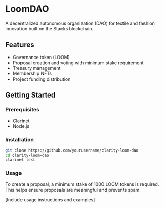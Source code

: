 # LoomDAO

A decentralized autonomous organization (DAO) for textile and fashion innovation built on the Stacks blockchain.

## Features
- Governance token (LOOM)
- Proposal creation and voting with minimum stake requirement
- Treasury management
- Membership NFTs
- Project funding distribution

## Getting Started

### Prerequisites
- Clarinet
- Node.js

### Installation
```bash
git clone https://github.com/yourusername/clarity-loom-dao
cd clarity-loom-dao
clarinet test
```

### Usage
To create a proposal, a minimum stake of 1000 LOOM tokens is required.
This helps ensure proposals are meaningful and prevents spam.

[Include usage instructions and examples]
